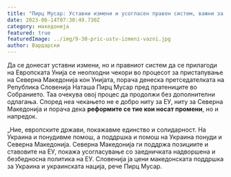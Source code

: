 ```yaml
---
title: "Пирц Мусар: Уставни измени и усогласен правен систем, важни за влез во ЕУ"
date: 2023-06-14T07:30:49.730Z
category: македонија
featured: true
featuredImage: ../img/9-30-pric-ustv-izmeni-vazni.jpg
author: Вардарски
---
```

<!--StartFragment-->

Да се донесат уставни измени, но и правниот систем да се прилагоди на Европската Унија се неопходни чекори во процесот за пристапување на Северна Македонија кон Унијата, порача денеска претседателката на Република Словенија Наташа Пирц Мусар пред пратениците во Собранието. Таа очекува овој процес да продолжи без дополнителни одлагања. Според неа чекањето не е добро ниту за ЕУ, ниту за Северна Македонија и порача дека **реформите се тие кои носат промени**, но и напредок.

„Ние, европските држави, покажавме единство и солидарност. На Украина и понудивме помош, а поддршка и помош на Украина понуди и Северна Македонија. Северна Македонија ги поддржа позициите и ставовите на ЕУ, покажа усогласување со заедничката надворшена и безбедносна политика на ЕУ. Словенија ја цени македонската поддршка за Украина и украинската нација, рече Пирц Мусар.

<!--EndFragment-->